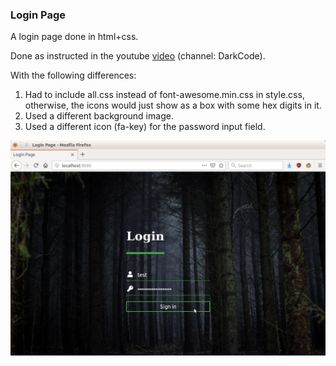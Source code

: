 ### Login Page

A login page done in html+css.

Done as instructed in the youtube [video](https://www.youtube.com/watch?v=ooc6f1w6Mzg) (channel: DarkCode).

With the following differences:
1. Had to include all.css instead of font-awesome.min.css in style.css, otherwise, the icons would just show as a box with some hex digits in it.
2. Used a different background image.
3. Used a different icon (fa-key) for the password input field.

![page screen shot](https://github.com/amol9/login-page-hc/raw/master/screenshot.png)